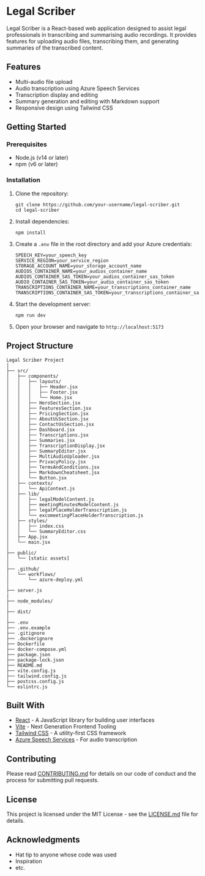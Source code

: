# Legal Scriber

Legal Scriber is a React-based web application designed to assist legal professionals in transcribing and summarising audio recordings. It provides features for uploading audio files, transcribing them, and generating summaries of the transcribed content.

## Features

- Multi-audio file upload
- Audio transcription using Azure Speech Services
- Transcription display and editing
- Summary generation and editing with Markdown support
- Responsive design using Tailwind CSS

## Getting Started

### Prerequisites

- Node.js (v14 or later)
- npm (v6 or later)

### Installation

1. Clone the repository:

   ```
   git clone https://github.com/your-username/legal-scriber.git
   cd legal-scriber
   ```

2. Install dependencies:

   ```
   npm install
   ```

3. Create a `.env` file in the root directory and add your Azure credentials:

   ```
   SPEECH_KEY=your_speech_key
   SERVICE_REGION=your_service_region
   STORAGE_ACCOUNT_NAME=your_storage_account_name
   AUDIOS_CONTAINER_NAME=your_audios_container_name
   AUDIOS_CONTAINER_SAS_TOKEN=your_audios_container_sas_token
   AUDIO_CONTAINER_SAS_TOKEN=your_audio_container_sas_token
   TRANSCRIPTIONS_CONTAINER_NAME=your_transcriptions_container_name
   TRANSCRIPTIONS_CONTAINER_SAS_TOKEN=your_transcriptions_container_sas_token
   ```

4. Start the development server:

   ```
   npm run dev
   ```

5. Open your browser and navigate to `http://localhost:5173`

## Project Structure

```
Legal Scriber Project
│
├── src/
│   ├── components/
│   │   ├── layouts/
│   │   │   ├── Header.jsx
│   │   │   ├── Footer.jsx
│   │   │   └── Home.jsx
│   │   ├── HeroSection.jsx
│   │   ├── FeaturesSection.jsx
│   │   ├── PricingSection.jsx
│   │   ├── AboutUsSection.jsx
│   │   ├── ContactUsSection.jsx
│   │   ├── Dashboard.jsx
│   │   ├── Transcriptions.jsx
│   │   ├── Summaries.jsx
│   │   ├── TranscriptionDisplay.jsx
│   │   ├── SummaryEditor.jsx
│   │   ├── MultiAudioUploader.jsx
│   │   ├── PrivacyPolicy.jsx
│   │   ├── TermsAndConditions.jsx
│   │   ├── MarkdownCheatsheet.jsx
│   │   └── Button.jsx
│   ├── contexts/
│   │   └── ApiContext.js
│   ├── lib/
│   │   ├── legalModelContent.js
│   │   ├── meetingMinutesModelContent.js
│   │   ├── legalPlaceHolderTranscription.js
│   │   └── excomeetingPlaceHolderTranscription.js
│   ├── styles/
│   │   ├── index.css
│   │   └── SummaryEditor.css
│   ├── App.jsx
│   └── main.jsx
│
├── public/
│   └── [static assets]
│
├── .github/
│   └── workflows/
│       └── azure-deploy.yml
│
├── server.js
|
├── node_modules/
│
├── dist/
│
├── .env
├── .env.example
├── .gitignore
├── .dockerignore
├── Dockerfile
├── docker-compose.yml
├── package.json
├── package-lock.json
├── README.md
├── vite.config.js
├── tailwind.config.js
├── postcss.config.js
└── eslintrc.js
```

## Built With

- [React](https://reactjs.org/) - A JavaScript library for building user interfaces
- [Vite](https://vitejs.dev/) - Next Generation Frontend Tooling
- [Tailwind CSS](https://tailwindcss.com/) - A utility-first CSS framework
- [Azure Speech Services](https://azure.microsoft.com/en-us/services/cognitive-services/speech-services/) - For audio transcription

## Contributing

Please read [CONTRIBUTING.md](CONTRIBUTING.md) for details on our code of conduct and the process for submitting pull requests.

## License

This project is licensed under the MIT License - see the [LICENSE.md](LICENSE.md) file for details.

## Acknowledgments

- Hat tip to anyone whose code was used
- Inspiration
- etc.
